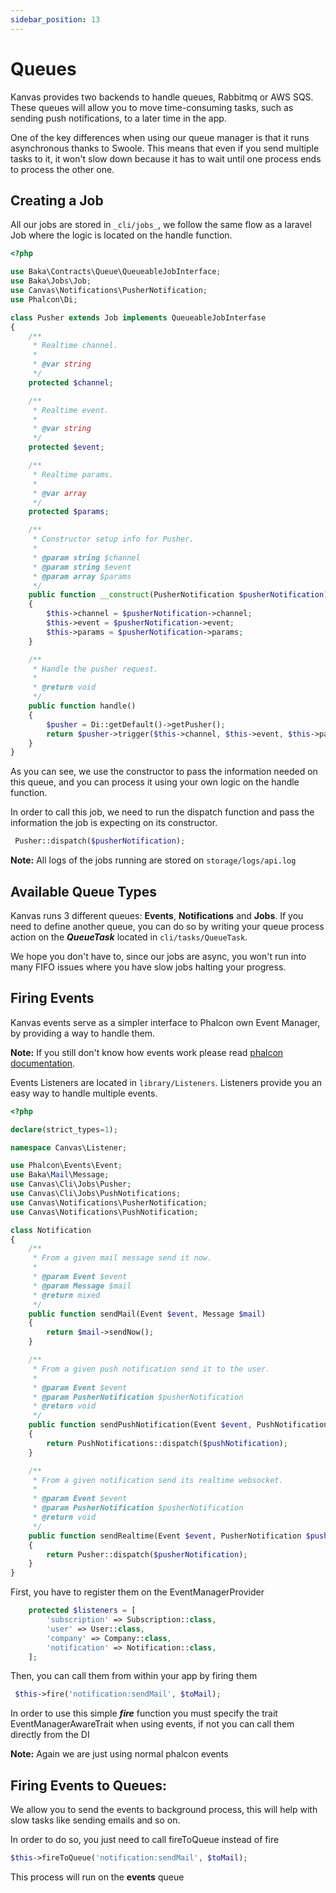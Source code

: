 ```yaml
---
sidebar_position: 13
---
```


# Queues

Kanvas provides two backends to handle queues, Rabbitmq or AWS SQS. These queues will allow you to move time-consuming tasks, such as sending push notifications, to a later time in the app. 

One of the key differences when using our queue manager is that it runs asynchronous thanks to Swoole. This means that even if you send multiple tasks to it, it won't slow down because it has to wait until one process ends to process the other one.

## Creating a Job

All our jobs are stored in `_cli/jobs_`, we follow the same flow as a laravel Job where the logic is located on the handle function. 


```php
<?php

use Baka\Contracts\Queue\QueueableJobInterface;
use Baka\Jobs\Job;
use Canvas\Notifications\PusherNotification;
use Phalcon\Di;

class Pusher extends Job implements QueueableJobInterfase
{
    /**
     * Realtime channel.
     *
     * @var string
     */
    protected $channel;

    /**
     * Realtime event.
     *
     * @var string
     */
    protected $event;

    /**
     * Realtime params.
     *
     * @var array
     */
    protected $params;

    /**
     * Constructor setup info for Pusher.
     *
     * @param string $channel
     * @param string $event
     * @param array $params
     */
    public function __construct(PusherNotification $pusherNotification)
    {
        $this->channel = $pusherNotification->channel;
        $this->event = $pusherNotification->event;
        $this->params = $pusherNotification->params;
    }

    /**
     * Handle the pusher request.
     *
     * @return void
     */
    public function handle()
    {
        $pusher = Di::getDefault()->getPusher();
        return $pusher->trigger($this->channel, $this->event, $this->params);
    }
}
```


As you can see, we use the constructor to pass the information needed on this queue, and you can process it using your own logic on the handle function. 

In order to call this job, we need to run the dispatch function and pass the information the job is expecting on its constructor.


```php
 Pusher::dispatch($pusherNotification);
```

**Note:** All logs of the jobs running are stored on `storage/logs/api.log`


## Available Queue Types

Kanvas runs 3 different queues: **Events**, **Notifications** and **Jobs**. If you need to define another queue, you can do so by writing your queue process action on the **_QueueTask_** located in `cli/tasks/QueueTask`.

We hope you don't have to, since our jobs are async, you won't run into many FIFO issues where you have slow jobs halting your progress.


## Firing Events

Kanvas events serve as a simpler interface to Phalcon own Event Manager, by providing a way to handle them.

**Note:** If you still don't know how events work please read [phalcon documentation](https://docs.phalcon.io/4.0/en/events).

Events Listeners are located in `library/Listeners`. Listeners provide you an easy way to handle multiple events. 


```php
<?php

declare(strict_types=1);

namespace Canvas\Listener;

use Phalcon\Events\Event;
use Baka\Mail\Message;
use Canvas\Cli\Jobs\Pusher;
use Canvas\Cli\Jobs\PushNotifications;
use Canvas\Notifications\PusherNotification;
use Canvas\Notifications\PushNotification;

class Notification
{
    /**
     * From a given mail message send it now.
     *
     * @param Event $event
     * @param Message $mail
     * @return mixed
     */
    public function sendMail(Event $event, Message $mail)
    {
        return $mail->sendNow();
    }

    /**
     * From a given push notification send it to the user.
     *
     * @param Event $event
     * @param PusherNotification $pusherNotification
     * @return void
     */
    public function sendPushNotification(Event $event, PushNotification $pushNotification)
    {
        return PushNotifications::dispatch($pushNotification);
    }

    /**
     * From a given notification send its realtime websocket.
     *
     * @param Event $event
     * @param PusherNotification $pusherNotification
     * @return void
     */
    public function sendRealtime(Event $event, PusherNotification $pusherNotification)
    {
        return Pusher::dispatch($pusherNotification);
    }
}
```


First, you have to register them on the EventManagerProvider


```php
    protected $listeners = [
        'subscription' => Subscription::class,
        'user' => User::class,
        'company' => Company::class,
        'notification' => Notification::class,
    ];
```


Then, you can call them from within your app by firing them


```php
 $this->fire('notification:sendMail', $toMail);
```


In order to use this simple **_fire_** function you must specify the trait EventManagerAwareTrait when using events, if not you can call them directly from the DI 

**Note:** Again we are just using normal phalcon events


## Firing Events to Queues:

We allow you to send the events to background process, this will help with slow tasks like sending emails and so on. 

In order to do so, you just need to call fireToQueue instead of fire


```php
$this->fireToQueue('notification:sendMail', $toMail);
```


This process will run on the **events** queue